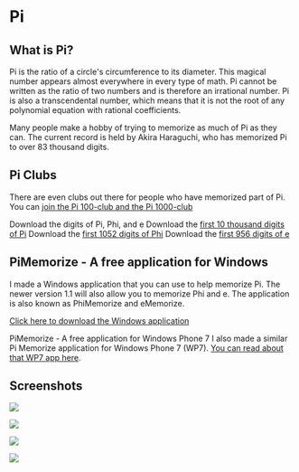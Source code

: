 # Pi

## What is Pi?

Pi is the ratio of a circle's circumference to its diameter. This magical number appears almost everywhere in every type of math. Pi cannot be written as the ratio of two numbers and is therefore an irrational number. Pi is also a transcendental number, which means that it is not the root of any polynomial equation with rational coefficients.

Many people make a hobby of trying to memorize as much of Pi as they can. The current record is held by Akira Haraguchi, who has memorized Pi to over 83 thousand digits.

## Pi Clubs

There are even clubs out there for people who have memorized part of Pi. You can [join the Pi 100-club and the Pi 1000-club](http://www.acc.umu.se/~olletg/)

Download the digits of Pi, Phi, and e
Download the [first 10 thousand digits of Pi](https://brianbondy.com/static/downloads/piDigits.txt)
Download the [first 1052 digits of Phi](https://brianbondy.com/static/downloads/phiDigits.txt)
Download the [first 956 digits of e](https://brianbondy.com/static/downloads/eDigits.txt)

## PiMemorize - A free application for Windows

I made a Windows application that you can use to help memorize Pi. The newer version 1.1 will also allow you to memorize Phi and e. The application is also known as PhiMemorize and eMemorize.

[Click here to download the Windows application](https://brianbondy.com/static/downloads/PiMemorize.exe)

PiMemorize - A free application for Windows Phone 7
I also made a similar Pi Memorize application for Windows Phone 7 (WP7). [You can read about that WP7 app here](https://brianbondy.com/blog/id/101/windows-phone-7-development-overview).

## Screenshots

<p><a href="/static/downloads/PiMemorize.exe"> <img border="0" src="/static/img/piMemorize.jpg"></a></p>
<p><img border="0" src="https://brianbondy.com/static/img/blogpost_101/piMemorize1.png"></p>
<p><img border="0" src="https://brianbondy.com/static/img/blogpost_101/piMemorize2.png"></p>
<p><img border="0" src="https://brianbondy.com/static/img/blogpost_101/piMemorize3.png"></p>
